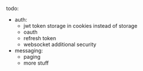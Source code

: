 todo:
  - auth: 
    - jwt token storage in cookies instead of storage
    - oauth
    - refresh token
    - websocket additional security
 - messaging:
    - paging
    - more stuff
   

